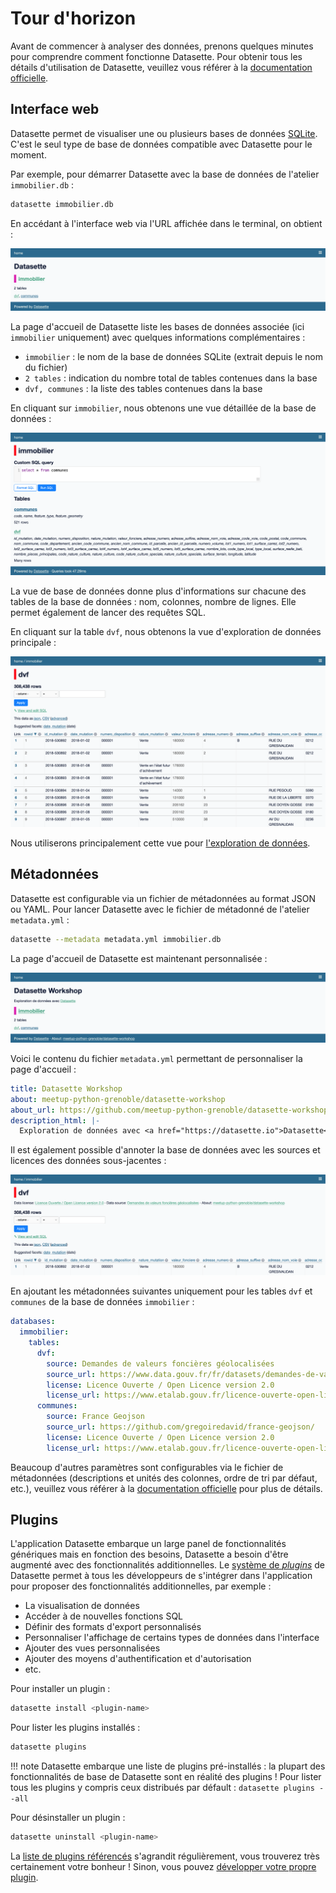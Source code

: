 # Tour d'horizon

Avant de commencer à analyser des données, prenons quelques minutes pour comprendre comment fonctionne Datasette. Pour obtenir tous les détails d'utilisation de Datasette, veuillez vous référer à la [documentation officielle](https://docs.datasette.io).

## Interface web

Datasette permet de visualiser une ou plusieurs bases de données [SQLite](https://www.sqlite.org).
C'est le seul type de base de données compatible avec Datasette pour le moment.

Par exemple, pour démarrer Datasette avec la base de données de l'atelier `immobilier.db` :

```bash
datasette immobilier.db
```

En accédant à l'interface web via l'URL affichée dans le terminal, on obtient :

![Datasette Home](static/datasette_home.png)

La page d'accueil de Datasette liste les bases de données associée (ici `immobilier` uniquement) avec quelques informations complémentaires :

- `immobilier` : le nom de la base de données SQLite (extrait depuis le nom du fichier)
- `2 tables` : indication du nombre total de tables contenues dans la base
- `dvf, communes` : la liste des tables contenues dans la base

En cliquant sur `immobilier`, nous obtenons une vue détaillée de la base de données :

![Datasette Database](static/datasette_db.png)

La vue de base de données donne plus d'informations sur chacune des tables de la base de données : nom, colonnes, nombre de lignes. Elle permet également de lancer des requêtes SQL.

En cliquant sur la table `dvf`, nous obtenons la vue d'exploration de données principale :

![Datasette Table](static/datasette_table.png)

Nous utiliserons principalement cette vue pour [l'exploration de données](exploration.md).

## Métadonnées

Datasette est configurable via un fichier de métadonnées au format JSON ou YAML. Pour lancer Datasette avec le fichier de métadonné de l'atelier `metadata.yml` :

```bash
datasette --metadata metadata.yml immobilier.db
```

La page d'accueil de Datasette est maintenant personnalisée :

![Datasette Home](static/datasette_home_metadata.png)

Voici le contenu du fichier `metadata.yml` permettant de personnaliser la page d'accueil :

```yaml
title: Datasette Workshop
about: meetup-python-grenoble/datasette-workshop
about_url: https://github.com/meetup-python-grenoble/datasette-workshop
description_html: |-
  Exploration de données avec <a href="https://datasette.io">Datasette</a>
```

Il est également possible d'annoter la base de données avec les sources et licences des données sous-jacentes :

![Datasette Table](static/datasette_table_metadata.png)

En ajoutant les métadonnées suivantes uniquement pour les tables `dvf` et `communes` de la base de données `immobilier` :

```yaml
databases:
  immobilier:
    tables:
      dvf:
        source: Demandes de valeurs foncières géolocalisées
        source_url: https://www.data.gouv.fr/fr/datasets/demandes-de-valeurs-foncieres-geolocalisees/
        license: Licence Ouverte / Open Licence version 2.0
        license_url: https://www.etalab.gouv.fr/licence-ouverte-open-licence/
      communes:
        source: France Geojson
        source_url: https://github.com/gregoiredavid/france-geojson/
        license: Licence Ouverte / Open Licence version 2.0
        license_url: https://www.etalab.gouv.fr/licence-ouverte-open-licence/
```

Beaucoup d'autres paramètres sont configurables via le fichier de métadonnées (descriptions et unités des colonnes, ordre de tri par défaut, etc.), veuillez vous référer à la [documentation officielle](https://docs.datasette.io/en/stable/metadata.html) pour plus de détails.

## Plugins

L'application Datasette embarque un large panel de fonctionnalités génériques mais en fonction des besoins, Datasette a besoin d'être augmenté avec des fonctionnalités additionnelles. Le [système de _plugins_](https://docs.datasette.io/en/stable/plugins.html) de Datasette permet à tous les développeurs de s'intégrer dans l'application pour proposer des fonctionnalités additionnelles, par exemple :

- La visualisation de données
- Accéder à de nouvelles fonctions SQL
- Définir des formats d'export personnalisés
- Personnaliser l'affichage de certains types de données dans l'interface
- Ajouter des vues personnalisées
- Ajouter des moyens d'authentification et d'autorisation
- etc.

Pour installer un plugin :

```bash
datasette install <plugin-name>
```

Pour lister les plugins installés :

```bash
datasette plugins
```

!!! note
    Datasette embarque une liste de plugins pré-installés : la plupart des fonctionnalités de base de Datasette sont en réalité des plugins ! Pour lister tous les plugins y compris ceux distribués par défault : `datasette plugins --all`

Pour désinstaller un plugin :

```bash
datasette uninstall <plugin-name>
```

La [liste de plugins référencés](https://datasette.io/plugins) s'agrandit régulièrement, vous trouverez très certainement votre bonheur ! Sinon, vous pouvez [développer votre propre plugin](https://docs.datasette.io/en/stable/writing_plugins.html).
